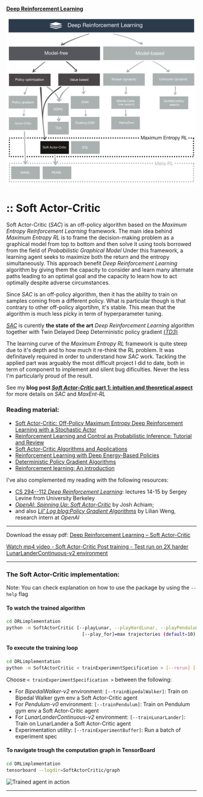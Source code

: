 [**Deep Reinforcement Learning**](https://github.com/RedLeader962/LectureDirigeDRLimplementation/tree/master)

![TaxonomySoftActorCritic](./visual/TaxonomySoftActorCritic_mod.png) 

# :: Soft Actor-Critic


Soft Actor-Critic (_SAC_) is an off-policy algorithm based on the _Maximum Entropy_ _Reinforcement Learning_ framework.
The main idea behind _Maximum Entropy RL_ is to frame the decision-making problem as a graphical model from top to bottom and then solve it using tools borrowed from the field of _Probabilistic Graphical Model_ Under this framework, a learning agent seeks to maximize both the return and the entropy simultaneously.
This approach benefit _Deep Reinforcement Learning_ algorithm by giving them the capacity to consider and learn many alternate paths leading to an optimal goal
and the capacity to learn how to act optimally despite adverse circumstances.

Since _SAC_ is an off-policy algorithm, then it has the ability to train on samples coming from a different policy.
What is particular though is that contrary to other off-policy algortihm, it's stable. This mean that the algorithm is much less picky in term of hyperparameter tuning.

[_SAC_](https://arxiv.org/abs/1801.01290) is curently **the state of the art** _Deep Reinforcement Learning_ algorithm together with Twin Delayed Deep Deterministic policy gradient [(_TD3_)](https://arxiv.org/abs/1802.09477) 


The learning curve of the _Maximum Entropy RL_ framework is quite steep due to it's depth and to how much it re-think the RL problem. It was definitavely required in order to understand how _SAC_ work.
Tackling the applied part was arguably the most difficult project I did to date, both in term of component to implement and silent bug dificulties.
Never the less I'm particularly proud of the result.

See my **blog post [_Soft Actor-Critic_ part 1: intuition and theoretical aspect](https://redleader962.github.io/blog/2020/SAC-part-1-distillarized/)** for more details on _SAC_ and _MaxEnt-RL_

### Reading material:
- [Soft Actor-Critic: Off-Policy Maximum Entropy Deep Reinforcement Learning with a Stochastic Actor](https://arxiv.org/abs/1801.01290)
- [Reinforcement Learning and Control as Probabilistic Inference: Tutorial and Review](https://arxiv.org/abs/1805.00909)
- [Soft Actor-Critic Algorithms and Applications](https://arxiv.org/abs/1812.05905)
- [Reinforcement Learning with Deep Energy-Based Policies](https://arxiv.org/abs/1702.08165)
- [Deterministic Policy Gradient Algorithms](http://proceedings.mlr.press/v32/silver14.pdf)
- [Reinforcement learning: An introduction](http://incompleteideas.net/book/RLbook2018.pdf)


I've also complemented my reading with the following resources:
- [CS 294--112 _Deep Reinforcement Learning_](http://rail.eecs.berkeley.edu/deeprlcourse-fa18/): lectures 14-15 by Sergey Levine from University Berkeley
- [_OpenAI_: _Spinning Up_: _Soft Actor-Critic_](https://spinningup.openai.com/en/latest/algorithms/sac.html)  by Josh Achiam;
- and also  [_Lil' Log blog:Policy Gradient Algorithms_](https://lilianweng.github.io/lil-log/2018/04/08/policy-gradient-algorithms.html#sac)  by Lilian Weng, research intern at _OpenAI_


---
Download the essay pdf: [Deep Reinforcement Learning – Soft Actor-Critic](https://github.com/RedLeader962/LectureDirigeDRLimplementation/raw/master/TP_SoftActorCritic_LucCoupal_v1-0.pdf) 

[Watch mp4 video - Soft Actor-Critic Post training - Test run on 2X harder LunarLanderContinuous-v2 environment](video/SAC_video/SAC_postTraining_testOnHardLunar540p.mp4) 

---

### The Soft Actor-Critic implementation:
Note: You can check explanation on how to use the package by using the `--help` flag

#### To watch the trained algorithm 

```bash
cd DRLimplementation
python -m SoftActorCritic [--playLunar, --playHardLunar, --playPendulum] [--record] 
                            [--play_for]=max trajectories (default=10) [--harderEnvCoeficient=1.6] (default)
```

#### To execute the training loop
```bash
cd DRLimplementation
python -m SoftActorCritic < trainExperimentSpecification > [--rerun] [--renderTraining] 
```
Choose `< trainExperimentSpecification >` between the following:
- For _BipedalWalker-v2_ environment:
    `[--trainBipedalWalker]`: Train on Bipedal Walker gym env a Soft Actor-Critic agent
- For _Pendulum-v0_ environment:
    `[--trainPendulum]`: Train on Pendulum gym env a Soft Actor-Critic agent
- For _LunarLanderContinuous-v2_ environment:
    `[--trainLunarLander]`: Train on LunarLander a Soft Actor-Critic agent
- Experimentation utility:
    `[--trainExperimentBuffer]`: Run a batch of experiment spec


#### To navigate trough the computation graph in TensorBoard
```bash
cd DRLimplementation
tensorboard --logdir=SoftActorCritic/graph
```

![Trained agent in action](../../video/SAC_video/SAC_gif/SAC_postTraining_testOnHardLunar540p24fps.gif)



---
